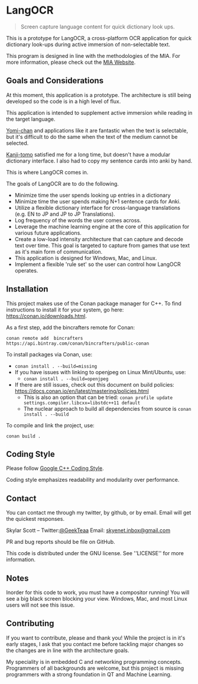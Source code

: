 # LangOCR
> Screen capture language content for quick dictionary look ups.

This is a prototype for LangOCR, a cross-platform OCR application for
quick dictionary look-ups during active immersion of non-selectable
text.

This program is designed in line with the methodologies of the
MIA. For more information, please check out the [MIA
Website](https://massimmersionapproach.com/).

## Goals and Considerations
At this moment, this application is a prototype. The architecture is
still being developed so the code is in a high level of flux.

This application is intended to supplement active immersion while
reading in the target
language. 

[Yomi-chan](https://foosoft.net/projects/yomichan/) and
applications like it are fantastic when the text is selectable, but
it's difficult to do the same when the text of the medium cannot be
selected. 

[Kanji-tomo](https://github.com/sakarika/kanjitomo-ocr) satisfied me
for a long time, but doesn't have a modular dictionary interface. I
also had to copy my sentence cards into anki by hand. 

This is where LangOCR comes in.

The goals of LangOCR are to do the following.

* Minimize time the user spends looking up entries in a dictionary
* Minimize time the user spends making N+1 sentence cards for Anki. 
* Utilize a flexible dictionary interface for cross-language
  translations (e.g. EN to JP and JP to JP Translations).
* Log frequency of the words the user comes across.
* Leverage the machine learning engine at the core of this application
  for various future applications.
* Create a low-load intensity architecture that can capture and decode
  text over time. This goal is targeted to capture from games that
  use text as it's main form of communication.
* This application is designed for Windows, Mac, and Linux.
* Implement a flexible 'rule set' so the user can control how LangOCR
  operates.

## Installation
This project makes use of the Conan package manager for C++. To find instructions to install it for your system, go here: https://conan.io/downloads.html.

As a first step, add the bincrafters remote for Conan:

``conan remote add  bincrafters https://api.bintray.com/conan/bincrafters/public-conan``

To install packages via Conan, use:
* ``conan install . --build=missing``
* If you have issues with linking to openjpeg on Linux Mint/Ubuntu, use:
    * ``conan install . --build=openjpeg``
* If there are still issues, check out this document on build policies: https://docs.conan.io/en/latest/mastering/policies.html
    * This is also an option that can be tried: ``conan profile update settings.compiler.libcxx=libstdc++11 default``
    * The nuclear approach to build all dependencies from source is ``conan install . --build``

To compile and link the project, use:

``conan build .``

## Coding Style
Please follow [Google C++ Coding
Style](https://google.github.io/styleguide/cppguide.html).

Coding style emphasizes readability and modularity over performance.

## Contact
You can contact me through my twitter, by github, or by email. Email
will get the quickest responses.

Skylar Scott – 
Twitter:[@GeekTeaa](https://twitter.com/GeekTeaa)
Email: skyenet.inbox@gmail.com

PR and bug reports should be file on GitHub. 

This code is distributed under the GNU license. See ''LICENSE'' for
more information.

## Notes
Inorder for this code to work, you must have a compositor running! You
will see a big black screen blocking your view. Windows, Mac, and most
Linux users will not see this issue. 

## Contributing
If you want to contribute, please and thank you! While the project is
in it's early stages, I ask that you contact me before tackling major
changes so the changes are in line with the architecture goals.

My speciality is in embedded C and networking programming
concepts. Programmers of all backgrounds are welcome, but this project
is missing programmers with a strong foundation in QT and Machine
Learning. 
